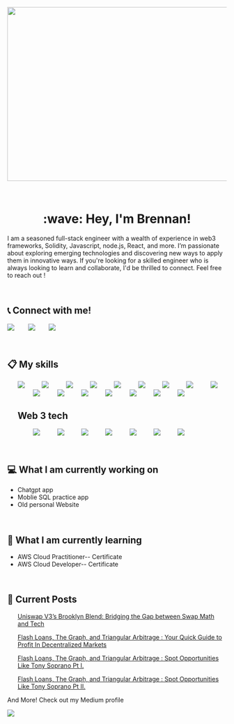 
<p align="center">

<img src="https://user-images.githubusercontent.com/70499088/225476657-562fa1f5-2fbf-4c4b-baa5-ef2768064148.jpg" width="1000" height="400"/>


</p>

<br/>

<h1 align="center">
:wave: Hey, I'm Brennan!
</h1>
<p align="left">
I am a seasoned full-stack engineer with a wealth of experience in web3 frameworks, Solidity, Javascript, node.js, React, and more. I’m passionate about exploring emerging technologies and discovering new ways to apply them in innovative ways. If you're looking for a skilled engineer who is always looking to learn and collaborate, I'd be thrilled to connect. Feel free to reach out !
</p>


<br>


:telephone_receiver: Connect with me!
----

<p align="center">

[<img src="https://img.shields.io/badge/LinkedIn-0077B5?style=for-the-badge&logo=linkedin&logoColor=white" />](https://www.linkedin.com/in/brennan-skinner-642783a3/)&nbsp;&nbsp;&nbsp;&nbsp;&nbsp;&nbsp;&nbsp;&nbsp;[<img src="https://img.shields.io/badge/Medium-12100E?style=for-the-badge&logo=medium&logoColor=white" />](https://medium.com/@bgskinner3)&nbsp;&nbsp;&nbsp;&nbsp;&nbsp;&nbsp;&nbsp;&nbsp;[<img src="https://img.shields.io/badge/website-000000?style=for-the-badge&logo=About.me&logoColor=white"/>](https://brennan-skinner.onrender.com/)
</p>

</br>


:clipboard: My skills
-----
<ul>
<img src="https://img.shields.io/badge/go-%2300ADD8.svg?style=for-the-badge&logo=go&logoColor=white"/>
&nbsp;&nbsp;&nbsp;&nbsp;&nbsp;&nbsp;&nbsp;&nbsp;
<img src="https://img.shields.io/badge/Node.js-43853D?style=for-the-badge&logo=node.js&logoColor=white"/>
&nbsp;&nbsp;&nbsp;&nbsp;&nbsp;&nbsp;&nbsp;&nbsp;
<img src="https://img.shields.io/badge/JavaScript-F7DF1E?style=for-the-badge&logo=javascript&logoColor=black"/>
&nbsp;&nbsp;&nbsp;&nbsp;&nbsp;&nbsp;&nbsp;&nbsp;
<img src="https://img.shields.io/badge/CSS-239120?&style=for-the-badge&logo=css3&logoColor=white"/>
&nbsp;&nbsp;&nbsp;&nbsp;&nbsp;&nbsp;&nbsp;&nbsp;
<img src="https://img.shields.io/badge/HTML-239120?style=for-the-badge&logo=html5&logoColor=white"/>
&nbsp;&nbsp;&nbsp;&nbsp;&nbsp;&nbsp;&nbsp;&nbsp;
<img src="https://img.shields.io/badge/TypeScript-007ACC?style=for-the-badge&logo=typescript&logoColor=white"/>
&nbsp;&nbsp;&nbsp;&nbsp;&nbsp;&nbsp;&nbsp;&nbsp;
<img src="https://img.shields.io/badge/Markdown-000000?style=for-the-badge&logo=markdown&logoColor=white"/>
&nbsp;&nbsp;&nbsp;&nbsp;&nbsp;&nbsp;&nbsp;&nbsp;
<img src="https://img.shields.io/badge/React-20232A?style=for-the-badge&logo=react&logoColor=61DAFB"/>
&nbsp;&nbsp;&nbsp;&nbsp;&nbsp;&nbsp;&nbsp;&nbsp;
<img src="https://img.shields.io/badge/Express.js-404D59?style=for-the-badge"/>
&nbsp;&nbsp;&nbsp;&nbsp;&nbsp;&nbsp;&nbsp;&nbsp;
<img src="https://img.shields.io/badge/Redux-593D88?style=for-the-badge&logo=redux&logoColor=white"/>
&nbsp;&nbsp;&nbsp;&nbsp;&nbsp;&nbsp;&nbsp;&nbsp;
<img src="https://img.shields.io/badge/PostgreSQL-316192?style=for-the-badge&logo=postgresql&logoColor=white"/>
&nbsp;&nbsp;&nbsp;&nbsp;&nbsp;&nbsp;&nbsp;&nbsp;
<img src="https://img.shields.io/badge/sequelize-323330?style=for-the-badge&logo=sequelize&logoColor=blue"/>
&nbsp;&nbsp;&nbsp;&nbsp;&nbsp;&nbsp;&nbsp;&nbsp;
<img src="https://img.shields.io/badge/Heroku-430098?style=for-the-badge&logo=heroku&logoColor=white"/>
&nbsp;&nbsp;&nbsp;&nbsp;&nbsp;&nbsp;&nbsp;&nbsp;
<img src="https://img.shields.io/badge/Tailwind_CSS-38B2AC?style=for-the-badge&logo=tailwind-css&logoColor=white" />
&nbsp;&nbsp;&nbsp;&nbsp;&nbsp;&nbsp;&nbsp;&nbsp;
<img src="https://img.shields.io/badge/-GraphQL-E10098?style=for-the-badge&logo=graphql&logoColor=white"/>
&nbsp;&nbsp;&nbsp;&nbsp;&nbsp;&nbsp;&nbsp;&nbsp;
<img src="https://img.shields.io/badge/-ApolloGraphQL-311C87?style=for-the-badge&logo=apollo-graphql"/>
&nbsp;&nbsp;&nbsp;&nbsp;&nbsp;&nbsp;&nbsp;&nbsp;

</ul>

<ul>
<h2> Web 3 tech </h2>
&nbsp;&nbsp;&nbsp;&nbsp;&nbsp;&nbsp;&nbsp;&nbsp;
<img src="https://img.shields.io/badge/The%20Graph-Web3-blue"/>
&nbsp;&nbsp;&nbsp;&nbsp;&nbsp;&nbsp;&nbsp;&nbsp;
<img src="https://img.shields.io/badge/Solidity-%23363636.svg?style=for-the-badge&logo=solidity&logoColor=white"/>
&nbsp;&nbsp;&nbsp;&nbsp;&nbsp;&nbsp;&nbsp;&nbsp;
<img src="https://img.shields.io/badge/Ethers.js-Web3-blue" />
&nbsp;&nbsp;&nbsp;&nbsp;&nbsp;&nbsp;&nbsp;&nbsp;
<img src="https://img.shields.io/badge/Hardhat-Web3-blue"/>
&nbsp;&nbsp;&nbsp;&nbsp;&nbsp;&nbsp;&nbsp;&nbsp;
<img src="https://img.shields.io/badge/Flash%20Loans-Web3-blue"/>
&nbsp;&nbsp;&nbsp;&nbsp;&nbsp;&nbsp;&nbsp;&nbsp;
<img src="https://img.shields.io/badge/Truffle-Web3-blue"/>
&nbsp;&nbsp;&nbsp;&nbsp;&nbsp;&nbsp;&nbsp;&nbsp;
<img src="https://img.shields.io/badge/web3.js-F16822?style=for-the-badge&logo=web3.js&logoColor=white"/>
&nbsp;&nbsp;&nbsp;&nbsp;&nbsp;&nbsp;&nbsp;&nbsp;

</ul>

</br>

:computer: What I am currently working on 
-----

<ul>
<li> Chatgpt app </li>
<li> Moblie SQL practice app </li>
<li> Old personal Website </li>
</ul>

</br>

:seedling: What I am currently learning 
-----

<ul>
  <li> AWS Cloud Practitioner-- Certificate</li>
  <li> AWS Cloud Developer-- Certificate </li>
</ul>

</br>

:newspaper: Current Posts
-----
  
<ul>
  
 [Uniswap V3’s Brooklyn Blend: Bridging the Gap between Swap Math and Tech](https://medium.com/@bgskinner3/uniswap-v3s-brooklyn-blend-bridging-the-gap-between-swap-math-and-tech-e8aff317cb9c) 
  
  [Flash Loans, The Graph, and Triangular Arbitrage : Your Quick Guide to Profit In Decentralized Markets](https://medium.com/coinmonks/flash-loans-the-graph-and-triangular-arbitrage-your-quick-guide-to-profit-in-decentralized-2e1c03aec82)
  
  [Flash Loans, The Graph, and Triangular Arbitrage : Spot Opportunities Like Tony Soprano Pt I.](https://medium.com/coinmonks/flash-loans-the-graph-and-triangular-arbitrage-spot-opportunities-like-tony-soprano-pt-i-3ddc32a08aba)
  
 [Flash Loans, The Graph, and Triangular Arbitrage : Spot Opportunities Like Tony Soprano Pt II.](https://medium.com/coinmonks/flash-loans-the-graph-and-triangular-arbitrage-spot-opportunities-like-tony-soprano-pt-ii-d931cca210ce)
  


</ul>
  And More! Check out my Medium profile 
  
  [<img src="https://img.shields.io/badge/Medium-12100E?style=for-the-badge&logo=medium&logoColor=white" />](https://medium.com/@bgskinner3)



